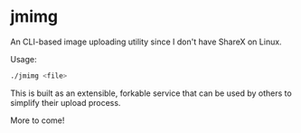 # jmimg

An CLI-based image uploading utility since I don't have ShareX on Linux.

Usage:
```bash
./jmimg <file>
```

This is built as an extensible, forkable service that can be used by others
to simplify their upload process.

More to come!
